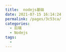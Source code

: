 ```yaml
---
title:  nodejs基础
date: 2021-07-15 16:14:24
permalink: /pages/3c53ca/
categories:
  - 后端
  - Nodejs
tags:
  - 
---
```

